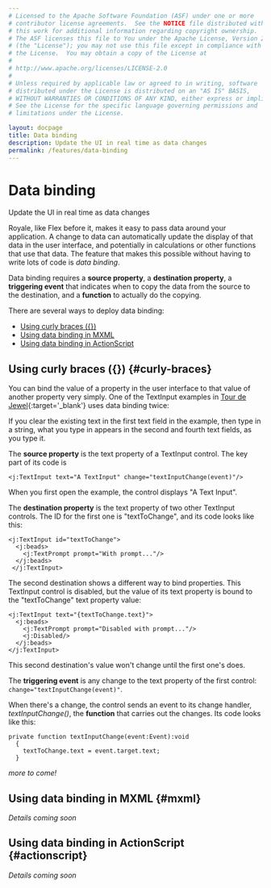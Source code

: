 ```yaml
---
# Licensed to the Apache Software Foundation (ASF) under one or more
# contributor license agreements.  See the NOTICE file distributed with
# this work for additional information regarding copyright ownership.
# The ASF licenses this file to You under the Apache License, Version 2.0
# (the "License"); you may not use this file except in compliance with
# the License.  You may obtain a copy of the License at
# 
# http://www.apache.org/licenses/LICENSE-2.0
# 
# Unless required by applicable law or agreed to in writing, software
# distributed under the License is distributed on an "AS IS" BASIS,
# WITHOUT WARRANTIES OR CONDITIONS OF ANY KIND, either express or implied.
# See the License for the specific language governing permissions and
# limitations under the License.

layout: docpage
title: Data binding
description: Update the UI in real time as data changes
permalink: /features/data-binding
---
```

# Data binding

Update the UI in real time as data changes

Royale, like Flex before it, makes it easy to pass data around your application. A change to data can automatically update the display of that data in the user interface, and potentially in calculations or other functions that use that data. The feature that makes this possible without having to write lots of code is *data binding*.

Data binding requires a **source property**, a **destination property**, a **triggering event** that indicates when to copy the data from the source to the destination, and a **function** to actually do the copying.

There are several ways to deploy data binding:

* [Using curly braces ({})](features/data-binding.html#curly-braces)
* [Using data binding in MXML](features/data-binding.html#mxml)
* [Using data binding in ActionScript](features/data-binding.html#actionscript)

## Using curly braces ({}) {#curly-braces}

You can bind the value of a property in the user interface to that value of another property very simply. One of the TextInput examples in [Tour de Jewel](https://royale.apache.org/tourdejewel){:target='_blank'} uses data binding twice:

If you clear the existing text in the first text field in the example, then type in a string, what you type in appears in the second and fourth text fields, as you type it.

The **source property** is the text property of a TextInput control. The key part of its code is 

```mxml
<j:TextInput text="A TextInput" change="textInputChange(event)"/>
```

When you first open the example, the control displays "A Text Input".

The **destination property** is the text property of two other TextInput controls. The ID for the first one is "textToChange", and its code looks like this:

```mxml
<j:TextInput id="textToChange">
  <j:beads>
    <j:TextPrompt prompt="With prompt..."/>
  </j:beads>
 </j:TextInput>
 ```
 
The second destination shows a different way to bind properties. This TextInput control is disabled, but the value of its text property is bound to the "textToChange" text property value:
 
```mxml
<j:TextInput text="{textToChange.text}">
  <j:beads>
    <j:TextPrompt prompt="Disabled with prompt..."/>
    <j:Disabled/>
  </j:beads>
</j:TextInput>
```
 
This second destination's value won't change until the first one's does.

The **triggering event** is any change to the text property of the first control: `change="textInputChange(event)"`. 

When there's a change, the control sends an event to its change handler, _textInputChange()_, the **function** that carries out the changes. Its code looks like this:

```as3
private function textInputChange(event:Event):void
  {
    textToChange.text = event.target.text;
  }
```

_more to come!_

## Using data binding in MXML {#mxml}
_Details coming soon_

## Using data binding in ActionScript {#actionscript}
_Details coming soon_
